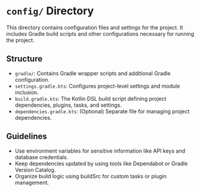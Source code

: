 # `config/` Directory

This directory contains configuration files and settings for the project. It includes Gradle build scripts and other configurations necessary for running the project.

## Structure

- `gradle/`: Contains Gradle wrapper scripts and additional Gradle configuration.
- `settings.gradle.kts`: Configures project-level settings and module inclusion.
- `build.gradle.kts`: The Kotlin DSL build script defining project dependencies, plugins, tasks, and settings.
- `dependencies.gradle.kts`: (Optional) Separate file for managing project dependencies.

## Guidelines

- Use environment variables for sensitive information like API keys and database credentials.
- Keep dependencies updated by using tools like Dependabot or Gradle Version Catalog.
- Organize build logic using buildSrc for custom tasks or plugin management.